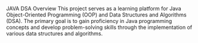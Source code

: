 JAVA DSA
Overview
This project serves as a learning platform for Java Object-Oriented Programming (OOP) and Data Structures and Algorithms (DSA). The primary goal is to gain proficiency in Java programming concepts and develop problem-solving skills through the implementation of various data structures and algorithms.
